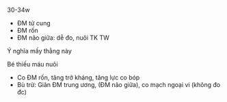 30-34w  
- ĐM tử cung  
- ĐM rốn  
- ĐM não giữa: dễ đo, nuôi TK TW  
  
Ý nghĩa mấy thằng này  
  
Bé thiếu máu nuôi  
- Co ĐM rốn, tăng trở kháng, tăng lực co bóp  
- Bù trừ: Giãn ĐM trung ương, (ĐM não giữa), co mạch ngoại vi (không đo đc)